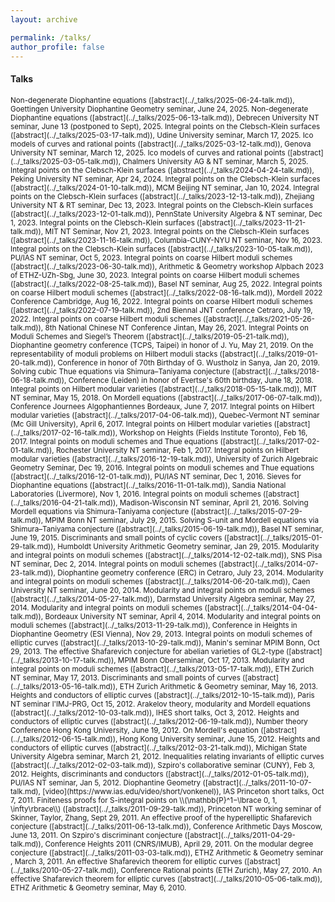 ```yaml
---
layout: archive

permalink: /talks/
author_profile: false
---
```


#### Talks
<small>
Non-degenerate Diophantine equations ([abstract](../_talks/2025-06-24-talk.md)), Goettingen University Diophantine Geometry seminar, June 24, 2025.  
Non-degenerate Diophantine equations ([abstract](../_talks/2025-06-13-talk.md)), Debrecen University NT seminar, June 13 (postponed to Sept), 2025.  
Integral points on the Clebsch-Klein surfaces ([abstract](../_talks/2025-03-17-talk.md)), Udine University seminar, March 17, 2025.  
Ico models of curves and rational points ([abstract](../_talks/2025-03-12-talk.md)), Genova University NT seminar, March 12, 2025.  
Ico models of curves and rational points ([abstract](../_talks/2025-03-05-talk.md)), Chalmers University AG & NT seminar, March 5, 2025.  
Integral points on the Clebsch-Klein surfaces ([abstract](../_talks/2024-04-24-talk.md)), Peking University NT seminar, Apr 24, 2024.  
Integral points on the Clebsch-Klein surfaces ([abstract](../_talks/2024-01-10-talk.md)), MCM Beijing NT seminar, Jan 10, 2024.  
Integral points on the Clebsch-Klein surfaces ([abstract](../_talks/2023-12-13-talk.md)), Zhejiang University NT & RT seminar, Dec 13, 2023.  
Integral points on the Clebsch-Klein surfaces ([abstract](../_talks/2023-12-01-talk.md)), PennState University Algebra & NT seminar, Dec 1, 2023.  
Integral points on the Clebsch-Klein surfaces ([abstract](../_talks/2023-11-21-talk.md)), MIT NT Seminar, Nov 21, 2023.  
Integral points on the Clebsch-Klein surfaces ([abstract](../_talks/2023-11-16-talk.md)), Columbia-CUNY-NYU NT seminar, Nov 16, 2023.  
Integral points on the Clebsch-Klein surfaces ([abstract](../_talks/2023-10-05-talk.md)), PU/IAS NT seminar, Oct 5, 2023.  
Integral points on coarse Hilbert moduli schemes ([abstract](../_talks/2023-06-30-talk.md)), Arithmetic & Geometry workshop Alpbach 2023 of ETHZ-UZh-Sbg, June 30, 2023.  
Integral points on coarse Hilbert moduli schemes ([abstract](../_talks/2022-08-25-talk.md)), Basel NT seminar, Aug 25, 2022.  
Integral points on coarse Hilbert moduli schemes ([abstract](../_talks/2022-08-16-talk.md)), Mordell 2022 Conference Cambridge, Aug 16, 2022.  
Integral points on coarse Hilbert moduli schemes ([abstract](../_talks/2022-07-19-talk.md)), 2nd Biennal JNT conference Cetraro, July 19, 2022.  
Integral points on coarse Hilbert moduli schemes ([abstract](../_talks/2021-05-26-talk.md)), 8th National Chinese NT Conference Jintan, May 26, 2021.  
Integral Points on Moduli Schemes and Siegel’s Theorem ([abstract](../_talks/2019-05-21-talk.md)), Diophantine geometry conference (TCPS, Taipei) in honor of J. Yu, May 21, 2019.  
On the representability of moduli problems on Hilbert moduli stacks ([abstract](../_talks/2019-01-20-talk.md)), Conference in honor of 70th Birthday of G. Wustholz in Sanya, Jan 20, 2019.  
Solving cubic Thue equations via Shimura–Taniyama conjecture ([abstract](../_talks/2018-06-18-talk.md)), Conference (Leiden) in honor of Evertse's 60th birthday, June 18, 2018.  
Integral points on Hilbert modular varieties ([abstract](../_talks/2018-05-15-talk.md)), MIT NT seminar, May 15, 2018.  
On Mordell equations ([abstract](../_talks/2017-06-07-talk.md)), Conference Journees Algophantiennes Bordeaux, June 7, 2017.  
Integral points on Hilbert modular varieties ([abstract](../_talks/2017-04-06-talk.md)), Quebec-Vermont NT seminar (Mc Gill University), April 6, 2017.  
Integral points on Hilbert modular varieties ([abstract](../_talks/2017-02-16-talk.md)), Workshop on Heights (Fields Institute Toronto), Feb 16, 2017.  
 Integral points on moduli schemes and Thue equations ([abstract](../_talks/2017-02-01-talk.md)), Rochester University NT seminar, Feb 1, 2017.  
Integral points on Hilbert modular varieties ([abstract](../_talks/2016-12-19-talk.md)),  University of Zurich Algebraic Geometry Seminar, Dec 19, 2016.  
Integral points on moduli schemes and Thue equations ([abstract](../_talks/2016-12-01-talk.md)), PU/IAS NT seminar, Dec 1, 2016.  
Sieves for Diophantine equations ([abstract](../_talks/2016-11-01-talk.md)), Sandia National Laboratories (Livermore), Nov 1, 2016.  
Integral points on moduli schemes ([abstract](../_talks/2016-04-21-talk.md)), Madison-Wisconsin NT seminar, April 21, 2016.  
Solving Mordell equations via Shimura-Taniyama conjecture ([abstract](../_talks/2015-07-29-talk.md)), MPIM Bonn NT seminar, July 29, 2015.  
Solving S-unit and Mordell equations via Shimura–Taniyama conjecture ([abstract](../_talks/2015-06-19-talk.md)), Basel NT seminar, June 19, 2015.  
Discriminants and small points of cyclic covers ([abstract](../_talks/2015-01-29-talk.md)), Humboldt University Arithmetic Geometry seminar, Jan 29, 2015.  
Modularity and integral points on moduli schemes ([abstract](../_talks/2014-12-02-talk.md)), SNS Pisa NT seminar, Dec 2, 2014.  
Integral points on moduli schemes ([abstract](../_talks/2014-07-23-talk.md)), Diophantine geometry conference (ERC) in Cetraro, July 23, 2014.  
Modularity and integral points on moduli schemes ([abstract](../_talks/2014-06-20-talk.md)), Caen University NT seminar, June 20, 2014.  
Modularity and integral points on moduli schemes ([abstract](../_talks/2014-05-27-talk.md)), Darmstad University Algebra seminar, May 27, 2014.  
Modularity and integral points on moduli schemes ([abstract](../_talks/2014-04-04-talk.md)), Bordeaux University NT seminar, April 4, 2014.  
Modularity and integral points on moduli schemes ([abstract](../_talks/2013-11-29-talk.md)), Conference in Heights in Diophantine Geometry (ESI Vienna), Nov 29, 2013.  
Integral points on moduli schemes of elliptic curves ([abstract](../_talks/2013-10-29-talk.md)), Manin's seminar MPIM Bonn, Oct 29, 2013.  
The effective Shafarevich conjecture for abelian varieties of GL2-type ([abstract](../_talks/2013-10-17-talk.md)), MPIM Bonn Oberseminar, Oct 17, 2013.  
Modularity and integral points on moduli schemes ([abstract](../_talks/2013-05-17-talk.md)), ETH Zurich NT seminar, May 17, 2013.  
Discriminants and small points of curves ([abstract](../_talks/2013-05-16-talk.md)), ETH Zurich Arithmetic & Geometry seminar, May 16, 2013.  
Heights and conductors of elliptic curves ([abstract](../_talks/2012-10-15-talk.md)), Paris NT seminar l'IMJ-PRG, Oct 15, 2012.  
Arakelov theory, modularity and Mordell equations ([abstract](../_talks/2012-10-03-talk.md)), IHES short talks, Oct 3, 2012.  
Heights and conductors of elliptic curves ([abstract](../_talks/2012-06-19-talk.md)), Number theory Conference Hong Kong University, June 19, 2012.  
On Mordell's equation ([abstract](../_talks/2012-06-15-talk.md)), Hong Kong University seminar, June 15, 2012.  
Heights and conductors of elliptic curves ([abstract](../_talks/2012-03-21-talk.md)), Michigan State University Algebra seminar, March 21, 2012.  
Inequalities relating invariants of elliptic curves ([abstract](../_talks/2012-02-03-talk.md)), Szpiro's collaborative seminar (CUNY), Feb 3, 2012.  
Heights, discriminants and conductors ([abstract](../_talks/2012-01-05-talk.md)), PU/IAS NT seminar, Jan 5, 2012.  
Diophantine Geometry ([abstract](../_talks/2011-10-07-talk.md), [video](https://www.ias.edu/video/short/vonkenel)), IAS Princeton short talks, Oct 7, 2011.  
Finiteness proofs for S-integral points on \\(\mathbb{P}^1−\lbrace 0, 1, \infty\rbrace\\) ([abstract](../_talks/2011-09-29-talk.md)), Princeton NT working seminar of Skinner, Taylor, Zhang, Sept 29, 2011.  
An effective proof of the hyperelliptic Shafarevich conjecture ([abstract](../_talks/2011-06-13-talk.md)), Conference Arithmetic Days Moscow, June 13, 2011.  
On Szpiro's discriminant conjecture ([abstract](../_talks/2011-04-29-talk.md)), Conference Heights 2011 (CNRS/IMUB), April 29, 2011.  
On the modular degree conjecture ([abstract](../_talks/2011-03-03-talk.md)), ETHZ Arithmetic & Geometry seminar , March 3, 2011.  
An effective Shafarevich theorem for elliptic curves ([abstract](../_talks/2010-05-27-talk.md)),  Conference Rational points (ETH Zurich), May 27, 2010.  
An effective Shafarevich theorem for elliptic curves ([abstract](../_talks/2010-05-06-talk.md)), ETHZ Arithmetic & Geometry seminar, May 6, 2010.  
</small>
